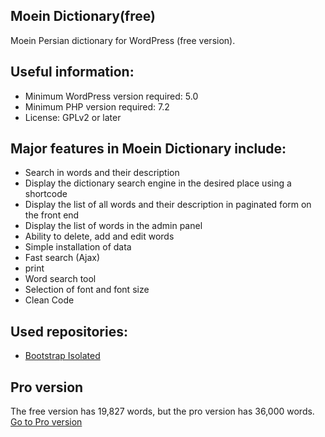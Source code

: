 ## Moein Dictionary(free)
Moein Persian dictionary for WordPress (free version).
 
## Useful information:
* Minimum WordPress version required: 5.0
* Minimum PHP version required: 7.2
* License: GPLv2 or later

## Major features in Moein Dictionary include:
* Search in words and their description
* Display the dictionary search engine in the desired place using a shortcode
* Display the list of all words and their description in paginated form on the front end
* Display the list of words in the admin panel
* Ability to delete, add and edit words
* Simple installation of data
* Fast search (Ajax)
* print
* Word search tool
* Selection of font and font size
* Clean Code

## Used repositories:
* [Bootstrap Isolated](https://github.com/x3rud/bootstrap-iso)

## Pro version
The free version has 19,827 words, but the pro version has 36,000 words. [Go to Pro version](https://www.zhaket.com/web/moien-farhang-plugin)
